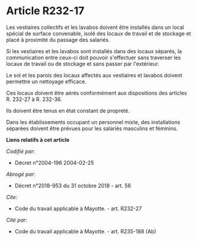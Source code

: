 # Article R232-17

Les vestiaires collectifs et les lavabos doivent être installés dans un local spécial de surface convenable, isolé des locaux
de travail et de stockage et placé à proximité du passage des salariés. 

Si les vestiaires et les lavabos sont installés dans des locaux séparés, la communication entre ceux-ci doit pouvoir
s'effectuer sans traverser les locaux de travail ou de stockage et sans passer par l'extérieur. 

Le sol et les parois des locaux affectés aux vestiaires et lavabos doivent permettre un nettoyage efficace. 

Ces locaux doivent être aérés conformément aux dispositions des articles R. 232-27 à R. 232-36.

Ils doivent être tenus en état constant de propreté. 

Dans les établissements occupant un personnel mixte, des installations séparées doivent être prévues pour les salariés
masculins et féminins.

**Liens relatifs à cet article**

_Codifié par_:

  - Décret n°2004-196 2004-02-25

_Abrogé par_:

  - Décret n°2018-953 du 31 octobre 2018 - art. 56

_Cite_:

  - Code du travail applicable à Mayotte. - art. R232-27

_Cité par_:

  - Code du travail applicable à Mayotte. - art. R235-188 (Ab)
